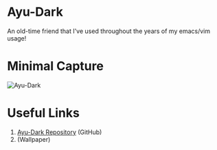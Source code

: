 # Ayu-Dark
An old-time friend that I've used throughout the years of my emacs/vim usage!

# Minimal Capture
![Ayu-Dark](./assets/ayu-dark.png)

# Useful Links
1. [Ayu-Dark Repository](https://github.com/catppuccin/catppuccin) (GitHub)
2. (Wallpaper)
